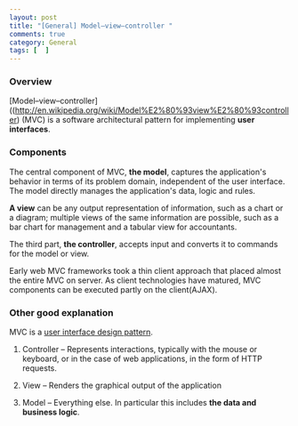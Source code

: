 ```yaml
---
layout: post
title: "[General] Model–view–controller "
comments: true
category: General
tags: [  ]
---
```


### Overview

[Model–view–controller]((http://en.wikipedia.org/wiki/Model%E2%80%93view%E2%80%93controller) (MVC) is a software architectural pattern for implementing __user interfaces__. 

### Components 

The central component of MVC, __the model__, captures the application's behavior in terms of its problem domain, independent of the user interface. The model directly manages the application's data, logic and rules. 

__A view__ can be any output representation of information, such as a chart or a diagram; multiple views of the same information are possible, such as a bar chart for management and a tabular view for accountants. 

The third part, __the controller__, accepts input and converts it to commands for the model or view.

Early web MVC frameworks took a thin client approach that placed almost the entire MVC on server. As client technologies have matured, MVC components can be executed partly on the client(AJAX). 

### Other good explanation

MVC is a [user interface design pattern](http://geekswithblogs.net/gregorymalcolm/archive/2009/07/14/user-interface-patterns.aspx). 

1. Controller – Represents interactions, typically with the mouse or keyboard, or in the case of web applications, in the form of HTTP requests.
 
1. View – Renders the graphical output of the application
 
1. Model – Everything else. In particular this includes __the data and business logic__. 

